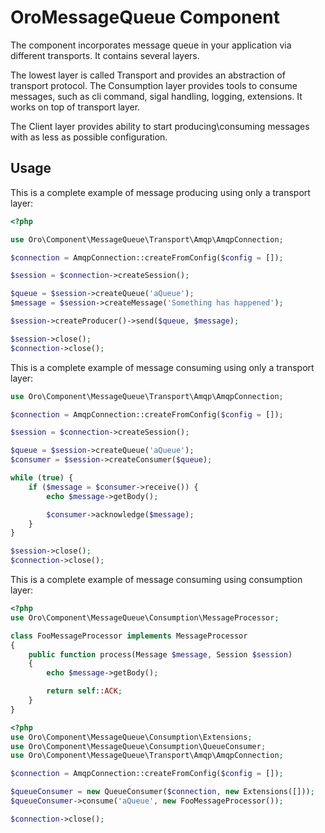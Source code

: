 OroMessageQueue Component
======================

The component incorporates message queue in your application via different transports.
It contains several layers.

The lowest layer is called Transport and provides an abstraction of transport protocol.
The Consumption layer provides tools to consume messages, such as cli command, sigal handling, logging, extensions.
It works on top of transport layer.

The Client layer provides ability to start producing\consuming messages with as less as possible configuration.

Usage
-----

This is a complete example of message producing using only a transport layer:

```php
<?php

use Oro\Component\MessageQueue\Transport\Amqp\AmqpConnection;

$connection = AmqpConnection::createFromConfig($config = []);

$session = $connection->createSession();

$queue = $session->createQueue('aQueue');
$message = $session->createMessage('Something has happened');

$session->createProducer()->send($queue, $message);

$session->close();
$connection->close();
```

This is a complete example of message consuming using only a transport layer:

```php
use Oro\Component\MessageQueue\Transport\Amqp\AmqpConnection;

$connection = AmqpConnection::createFromConfig($config = []);

$session = $connection->createSession();

$queue = $session->createQueue('aQueue');
$consumer = $session->createConsumer($queue);

while (true) {
    if ($message = $consumer->receive()) {
        echo $message->getBody();

        $consumer->acknowledge($message);
    }
}

$session->close();
$connection->close();
```

This is a complete example of message consuming using consumption layer:

```php
<?php
use Oro\Component\MessageQueue\Consumption\MessageProcessor;

class FooMessageProcessor implements MessageProcessor
{
    public function process(Message $message, Session $session)
    {
        echo $message->getBody();

        return self::ACK;
    }
}
```

```php
<?php
use Oro\Component\MessageQueue\Consumption\Extensions;
use Oro\Component\MessageQueue\Consumption\QueueConsumer;
use Oro\Component\MessageQueue\Transport\Amqp\AmqpConnection;

$connection = AmqpConnection::createFromConfig($config = []);

$queueConsumer = new QueueConsumer($connection, new Extensions([]));
$queueConsumer->consume('aQueue', new FooMessageProcessor());

$connection->close();
```
